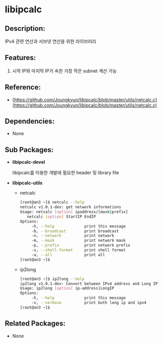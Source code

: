 # libipcalc

## Description:

IPv4 관련 연산과 서브넷 연산을 위한 라이브러리

## Features:

1. 시작 IP와 마지막 IP가 속한 가장 작은 subnet 계산 가능

## Reference:

* [https://github.com/Joungkyun/libipcalc/blob/master/utils/netcalc.c](https://github.com/Joungkyun/libipcalc/blob/master/utils/netcalc.c)

## Dependencies:

* None

## Sub Packages:

* **libipcalc-devel**  

  libipcalc를 이용한 개발에 필요한 header 및 library file

* **libipcalc-utils**
  * netcalc

    ```bash
    [root@an3 ~]$ netcalc --help
    netcalc v1.0.1-dev: get network informations
    Usage: netcalc [option] ipaddress/[mask|prefix]
       netcalc [option] StartIP EndIP
    Options:
         -h, --help             print this message
         -b, --broadcast        print broadcast
         -n, --network          print network
         -m, --mask             print network mask
         -p, --prefix           print network prefix
         -s, --shell-format     print shell format
         -a, --all              print all
    [root@an3 ~]$
    ```

  * ip2long

    ```bash
    [root@an3 ~]$ ip2long --help
    ip2long v1.0.1-dev: Convert between IPv4 address and Long IP
    Usage: ip2long [option] ip-address|LongIP
    Options:
         -h, --help             print this message
         -v, --verbose          print both long ip and ipv4
    [root@an3 ~]$
    ```

## Related Packages:

* None


